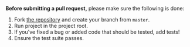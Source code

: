 **Before submitting a pull request,** please make sure the following is done:

1. Fork [the repository](https://github.com/loktionov129/TaskManager) and create your branch from `master`.
2. Run project in the project root.
3. If you've fixed a bug or added code that should be tested, add tests!
4. Ensure the test suite passes.
